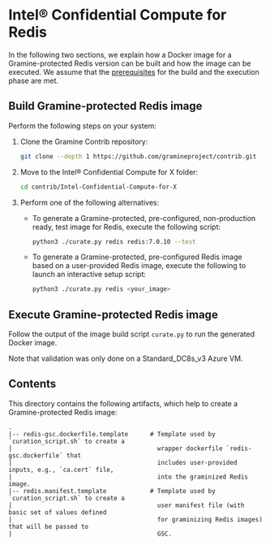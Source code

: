 # Intel® Confidential Compute for Redis

In the following two sections, we explain how a Docker image for a Gramine-protected Redis version
can be built and how the image can be executed. We assume that the [prerequisites](../../README.md)
for the build and the execution phase are met.


## Build Gramine-protected Redis image

Perform the following steps on your system:

1. Clone the Gramine Contrib repository:
   ```sh
   git clone --depth 1 https://github.com/gramineproject/contrib.git
   ```

2. Move to the Intel® Confidential Compute for X folder:
   ```sh
   cd contrib/Intel-Confidential-Compute-for-X
   ```

3. Perform one of the following alternatives:
   - To generate a Gramine-protected, pre-configured, non-production ready, test image for Redis,
     execute the following script:
     ```sh
     python3 ./curate.py redis redis:7.0.10 --test
     ```
   - To generate a Gramine-protected, pre-configured Redis image based on a user-provided Redis
     image, execute the following to launch an interactive setup script:
     ```sh
     python3 ./curate.py redis <your_image>
     ```


## Execute Gramine-protected Redis image

Follow the output of the image build script `curate.py` to run the generated Docker image.

Note that validation was only done on a Standard_DC8s_v3 Azure VM.


## Contents

This directory contains the following artifacts, which help to create a Gramine-protected Redis
image:

    .
    |-- redis-gsc.dockerfile.template      # Template used by `curation_script.sh` to create a
    |                                        wrapper dockerfile `redis-gsc.dockerfile` that
    |                                        includes user-provided inputs, e.g., `ca.cert` file,
    |                                        into the graminized Redis image.
    |-- redis.manifest.template            # Template used by `curation_script.sh` to create a
    |                                        user manifest file (with basic set of values defined
    |                                        for graminizing Redis images) that will be passed to
    |                                        GSC.
